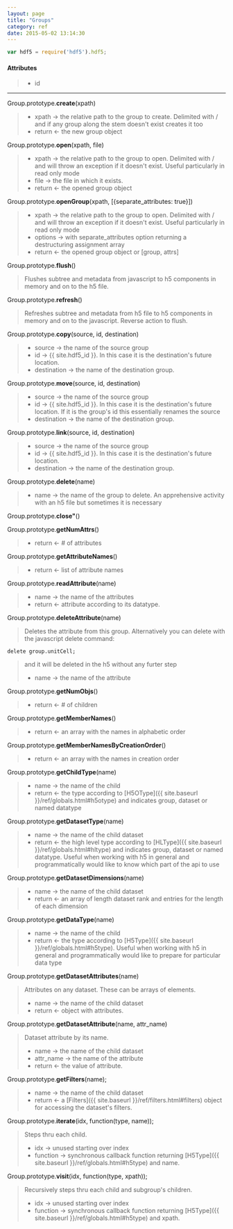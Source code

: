 ```yaml
---
layout: page
title: "Groups"
category: ref
date: 2015-05-02 13:14:30
---
```


```javascript
var hdf5 = require('hdf5').hdf5;
```

#### Attributes

> 
> * id 

* * *

Group.prototype.**create**(xpath)  

> 
> * xpath &rarr; the relative path to the group to create.  Delimited with / and if any group along the stem doesn't exist creates it too
> * return &larr; the new group object

Group.prototype.**open**(xpath, file)  

> 
> * xpath &rarr; the relative path to the group to open.  Delimited with / and will throw an exception if it doesn't exist.  Useful particularly in read only mode
> * file &rarr; the file in which it exists.
> * return &larr; the opened group object

Group.prototype.**openGroup**(xpath, [{separate_attributes: true}])  
> 
> * xpath &rarr; the relative path to the group to open.  Delimited with / and will throw an exception if it doesn't exist.  Useful particularly in read only mode
> * options &rarr; with separate_attributes option returning a destructuring assignment array
> * return &larr; the opened group object or [group, attrs]

Group.prototype.**flush**()  

> Flushes subtree and metadata from javascript to h5 components in memory and on to the h5 file.
>

Group.prototype.**refresh**()  

> Refreshes subtree and metadata from h5 file to h5 components in memory and on to the javascript. Reverse action to flush.
>

Group.prototype.**copy**(source, id, destination)  

> 
> * source &rarr; the name of the source group
> * id &rarr; {{ site.hdf5_id }}. In this case it is the destination's future location.
> * destination &rarr; the name of the destination group.

Group.prototype.**move**(source, id, destination)  

> 
> * source &rarr; the name of the source group
> * id &rarr; {{ site.hdf5_id }}. In this case it is the destination's future location.  If it is the group's id this essentially renames the source
> * destination &rarr; the name of the destination group.

Group.prototype.**link**(source, id, destination)  

> 
> * source &rarr; the name of the source group
> * id &rarr; {{ site.hdf5_id }}. In this case it is the destination's future location.
> * destination &rarr; the name of the destination group.

Group.prototype.**delete**(name)  

> 
> * name &rarr; the name of the group to delete. An apprehensive activity with an h5 file but sometimes it is necessary

Group.prototype.**close"**()  

> 

Group.prototype.**getNumAttrs**()  

> 
> * return &larr; # of attributes

Group.prototype.**getAttributeNames**()

> 
> * return &larr; list of attribute names

Group.prototype.**readAttribute**(name)

> 
> * name &rarr; the name of the attributes
> * return &larr; attribute according to its datatype.

Group.prototype.**deleteAttribute**(name)

>   Deletes the attribute from this group. Alternatively
>   you can delete with the javascript delete command:
```
delete group.unitCell;
```
> and it will be deleted in the h5 without any furter step
> 
> * name &rarr; the name of the attribute

Group.prototype.**getNumObjs**()  

> 
> * return &larr; # of children

Group.prototype.**getMemberNames**()  

> 
> * return &larr; an array with the names in alphabetic order

Group.prototype.**getMemberNamesByCreationOrder**()  

> 
> * return &larr; an array with the names in creation order

Group.prototype.**getChildType**(name)  

> 
> * name &rarr; the name of the child
> * return &larr; the type according to [H5OType]({{ site.baseurl }}/ref/globals.html#h5otype) and indicates group, dataset or  named datatype

Group.prototype.**getDatasetType**(name)  

> 
> * name &rarr; the name of the child dataset
> * return &larr; the high level type according to [HLType]({{ site.baseurl }}/ref/globals.html#hltype) and indicates group, dataset or  named datatype.
>   Useful when working with h5 in general and programmatically would like to know which part of the api to use

Group.prototype.**getDatasetDimensions**(name)  

> 
> * name &rarr; the name of the child dataset
> * return &larr; an array of length dataset rank and entries for the length of each dimension

Group.prototype.**getDataType**(name)  

> 
> * name &rarr; the name of the child
> * return &larr; the type according to [H5Type]({{ site.baseurl }}/ref/globals.html#h5type).
>   Useful when working with h5 in general and programmatically would like to prepare for particular data type

Group.prototype.**getDatasetAttributes**(name)  

>   Attributes on any dataset. These can be arrays of elements.
> 
> * name &rarr; the name of the child dataset
> * return &larr; object with attributes.

Group.prototype.**getDatasetAttribute**(name, attr_name)  

>   Dataset attribute by its name.
> 
> * name &rarr; the name of the child dataset
> * attr_name &rarr; the name of the attribute
> * return &larr; the value of attribute.

Group.prototype.**getFilters**(name);

> 
> * name &rarr; the name of the child dataset
> * return &larr; a [Filters]({{ site.baseurl }}/ref/filters.html#filters) object for accessing the dataset's filters.

Group.prototype.**iterate**(idx, function(type, name));
> Steps thru each child.
> 
> * idx &rarr; unused starting over index
> * function &rarr; synchronous callback function returning [H5Type]({{ site.baseurl }}/ref/globals.html#h5type) and name.

Group.prototype.**visit**(idx, function(type, xpath));

> Recursively steps thru each child and subgroup's children.
> 
> * idx &rarr; unused starting over index
> * function &rarr; synchronous callback function returning [H5Type]({{ site.baseurl }}/ref/globals.html#h5type) and xpath.
